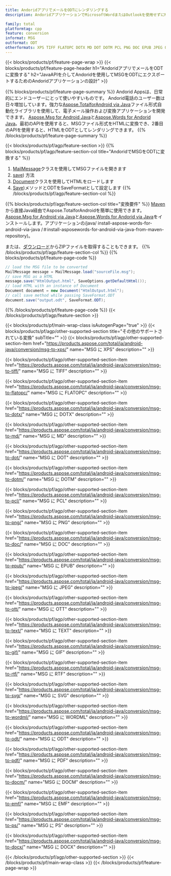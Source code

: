 ```yaml
---
title: AndoridアプリでメールをODTにレンダリングする
description: AndoridアプリケーションでMicrosoftWordまたはOutlookを使用せずにMSGをODTにエクスポートする

family: total
platformtag: cpp
feature: conversion
informat: MSG
outformat: ODT
otherformats: XPS TIFF FLATOPC DOTX MD DOT DOTM PCL PNG DOC EPUB JPEG OTT TEXT GIF RTF SVG WORDML BMP PDF DOCM EMF PS DOCX
---
```

{{< blocks/products/pf/feature-page-wrap >}}
{{< blocks/products/pf/feature-page-header h1="AndoridアプリでメールをODTに変換する" h2="JavaAPIを介してAndoridを使用してMSGをODTにエクスポートするためのAndoridアプリケーションの設計" >}}

{{% blocks/products/pf/feature-page-summary %}}
Andorid Appsは、日常的にエンドユーザーにとって使いやすいものです。 Andorid電話のユーザー数は日々増加しています。強力な[Aspose.TotalforAndroid via Java](https://products.aspose.com/total/android-java/)ファイル形式自動化ライブラリを使用して、電子メール操作および変換アプリケーションを開発できます。 [Aspose.Msg for Android Java](https://products.aspose.com/msg/android-java/)と[Aspose.Words for Andorid Java](https://products.aspose.com/words/android-java/)。最初のAPIを使用すると、MSGファイル形式をHTMLに変換でき、2番目のAPIを使用すると、HTMLをODTとしてレンダリングできます。 
{{% /blocks/products/pf/feature-page-summary  %}}

{{< blocks/products/pf/agp/feature-section >}}
{{% blocks/products/pf/agp/feature-section-col title="AndoridでMSGをODTに変換する" %}}
1. [MailMessage](https://reference.aspose.com/msg/java/com.aspose.msg/mailmessage)クラスを使用してMSGファイルを開きます
2. [save](https://reference.aspose.com/msg/java/com.aspose.msg/MailMessage#save(java.io.OutputStream,%20com.aspose.msg.SaveOptions)を使用して、MSGをHTMLに変換します。 )) 方法
3. [Document](https://reference.aspose.com/words/java/com.aspose.words/Document)クラスを使用してHTMLをロードします
4. [Save](https://reference.aspose.com/words/java/com.aspose.words/Document#save(java.lang.String,com.aspose.words.SaveOptions)を使用してドキュメントをODT形式で保存します))メソッドとODTをSaveFormatとして設定します
{{% /blocks/products/pf/agp/feature-section-col %}}

{{% blocks/products/pf/agp/feature-section-col title="変換要件" %}}
[Maven](https://releases.aspose.com/total/java/)から直接Java経由でAspose.TotalforAndroidを簡単に使用できます。 [Aspose.Msg for Android via Java](https://docs.aspose.com/msg/androidjava/installation/)と[Aspose.Words for Andorid via Java](https://docs.aspose.com/words)をインストールします。アプリケーションの/java/ install-aspose-words-for-android-via-java /＃install-asposewords-for-android-via-java-from-maven-repository)。

または、[ダウンロード](https://releases.aspose.com/total/androidjava)からZIPファイルを取得することもできます。
{{% /blocks/products/pf/agp/feature-section-col %}}
{{% blocks/products/pf/feature-page-code %}}
```cs
// load the MSG file to be converted
MailMessage message = MailMessage.load("sourceFile.msg"); 
// save MSG as a HTML 
message.save("HtmlOutput.html", SaveOptions.getDefaultHtml());
// load HTML with an instance of Document
Document document = new Document("HtmlOutput.html");
// call save method while passing SaveFormat.ODT
document.save("output.odt", SaveFormat.ODT); 
```

{{% /blocks/products/pf/feature-page-code %}}
{{< /blocks/products/pf/agp/feature-section >}}

{{< blocks/products/pf/main-wrap-class isAutogenPage="true" >}}
{{< blocks/products/pf/agp/other-supported-section title="その他のサポートされている変換" subTitle="" >}}
{{< blocks/products/pf/agp/other-supported-section-item href="https://products.aspose.com/total/ja/android-java/conversion/msg-to-xps/" name="MSG に XPS" description="" >}}

{{< blocks/products/pf/agp/other-supported-section-item href="https://products.aspose.com/total/ja/android-java/conversion/msg-to-tiff/" name="MSG に TIFF" description="" >}}

{{< blocks/products/pf/agp/other-supported-section-item href="https://products.aspose.com/total/ja/android-java/conversion/msg-to-flatopc/" name="MSG に FLATOPC" description="" >}}

{{< blocks/products/pf/agp/other-supported-section-item href="https://products.aspose.com/total/ja/android-java/conversion/msg-to-dotx/" name="MSG に DOTX" description="" >}}

{{< blocks/products/pf/agp/other-supported-section-item href="https://products.aspose.com/total/ja/android-java/conversion/msg-to-md/" name="MSG に MD" description="" >}}

{{< blocks/products/pf/agp/other-supported-section-item href="https://products.aspose.com/total/ja/android-java/conversion/msg-to-dot/" name="MSG に DOT" description="" >}}

{{< blocks/products/pf/agp/other-supported-section-item href="https://products.aspose.com/total/ja/android-java/conversion/msg-to-dotm/" name="MSG に DOTM" description="" >}}

{{< blocks/products/pf/agp/other-supported-section-item href="https://products.aspose.com/total/ja/android-java/conversion/msg-to-pcl/" name="MSG に PCL" description="" >}}

{{< blocks/products/pf/agp/other-supported-section-item href="https://products.aspose.com/total/ja/android-java/conversion/msg-to-png/" name="MSG に PNG" description="" >}}

{{< blocks/products/pf/agp/other-supported-section-item href="https://products.aspose.com/total/ja/android-java/conversion/msg-to-doc/" name="MSG に DOC" description="" >}}

{{< blocks/products/pf/agp/other-supported-section-item href="https://products.aspose.com/total/ja/android-java/conversion/msg-to-epub/" name="MSG に EPUB" description="" >}}

{{< blocks/products/pf/agp/other-supported-section-item href="https://products.aspose.com/total/ja/android-java/conversion/msg-to-jpeg/" name="MSG に JPEG" description="" >}}

{{< blocks/products/pf/agp/other-supported-section-item href="https://products.aspose.com/total/ja/android-java/conversion/msg-to-ott/" name="MSG に OTT" description="" >}}

{{< blocks/products/pf/agp/other-supported-section-item href="https://products.aspose.com/total/ja/android-java/conversion/msg-to-text/" name="MSG に TEXT" description="" >}}

{{< blocks/products/pf/agp/other-supported-section-item href="https://products.aspose.com/total/ja/android-java/conversion/msg-to-gif/" name="MSG に GIF" description="" >}}

{{< blocks/products/pf/agp/other-supported-section-item href="https://products.aspose.com/total/ja/android-java/conversion/msg-to-rtf/" name="MSG に RTF" description="" >}}

{{< blocks/products/pf/agp/other-supported-section-item href="https://products.aspose.com/total/ja/android-java/conversion/msg-to-svg/" name="MSG に SVG" description="" >}}

{{< blocks/products/pf/agp/other-supported-section-item href="https://products.aspose.com/total/ja/android-java/conversion/msg-to-wordml/" name="MSG に WORDML" description="" >}}

{{< blocks/products/pf/agp/other-supported-section-item href="https://products.aspose.com/total/ja/android-java/conversion/msg-to-odt/" name="MSG に ODT" description="" >}}

{{< blocks/products/pf/agp/other-supported-section-item href="https://products.aspose.com/total/ja/android-java/conversion/msg-to-pdf/" name="MSG に PDF" description="" >}}

{{< blocks/products/pf/agp/other-supported-section-item href="https://products.aspose.com/total/ja/android-java/conversion/msg-to-docm/" name="MSG に DOCM" description="" >}}

{{< blocks/products/pf/agp/other-supported-section-item href="https://products.aspose.com/total/ja/android-java/conversion/msg-to-emf/" name="MSG に EMF" description="" >}}

{{< blocks/products/pf/agp/other-supported-section-item href="https://products.aspose.com/total/ja/android-java/conversion/msg-to-ps/" name="MSG に PS" description="" >}}

{{< blocks/products/pf/agp/other-supported-section-item href="https://products.aspose.com/total/ja/android-java/conversion/msg-to-docx/" name="MSG に DOCX" description="" >}}


{{< /blocks/products/pf/agp/other-supported-section >}}
{{< /blocks/products/pf/main-wrap-class >}}
{{< /blocks/products/pf/feature-page-wrap >}}